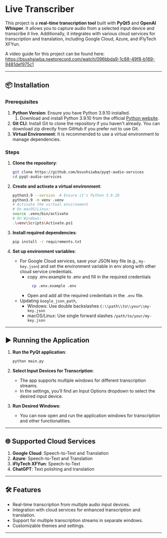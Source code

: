 # Live Transcriber

This project is a **real-time transcription tool** built with **PyQt5** and **OpenAI Whisper**. It allows you to capture audio from a selected input device and transcribe it live. Additionally, it integrates with various cloud services for transcription and translation, including Google Cloud, Azure, and iFlyTech XFYun.

A video guide for this project can be found here: https://bsushsiwba.neetorecord.com/watch/096bbda9-1c88-49f8-b169-9481def975c1

---

## 📦 Installation

### Prerequisites

1. **Python Version**: Ensure you have Python 3.9.10 installed.
   1. Download and install Python 3.9.10 from the official [Python website](https://www.python.org/downloads/release/python-3910/).
2. **Git CLI**: Install Git to clone the repository if you haven't already. You can download zip directly from GitHub if you prefer not to use Git.
3. **Virtual Environment**: It is recommended to use a virtual environment to manage dependencies.

### Steps

1. **Clone the repository**:
   ```bash
   git clone https://github.com/bsushsiwba/pyqt-audio-services
   cd pyqt-audio-services
   ```

2. **Create and activate a virtual environment**:
   ```bash
   python3.9 --version  # Ensure it's Python 3.9.10
   python3.9 -m venv .venv
   # Activate the virtual environment
   # On macOS/Linux:
   source .venv/bin/activate
   # On Windows:
   .\venv\Scripts\Activate.ps1
   ```

3. **Install required dependencies**:
   ```bash
   pip install -r requirements.txt
   ```

4. **Set up environment variables**:
   - For Google Cloud services, save your JSON key file (e.g., `my-key.json`) and set the environment variable in env along with other cloud service credentials.
     - copy .env.example to .env and fill in the required credentials
       ```bash
         cp .env.example .env
       ```
     - Open and add all the required credentials in the `.env` file.
   - Updating `Google_json_path`,
     - Windows: Use double backslashes `C:\\path\\to\\your\\my-key.json`
     - macOS/Linux: Use single forward slashes `/path/to/your/my-key.json`

---

## ▶️ Running the Application

1. **Run the PyQt application**:
   ```bash
   python main.py
   ```

2. **Select Input Devices for Transcription**:
   - The app supports multiple windows for different transcription streams.
   - In the settings, you’ll find an Input Options dropdown to select the desired input device.
  
3. **Run Desired Windows**:
   - You can now open and run the application windows for transcription and other functionalities.

---

## 🌐 Supported Cloud Services

1. **Google Cloud**: Speech-to-Text and Translation
2. **Azure**: Speech-to-Text and Translation
3. **iFlyTech XFYun**: Speech-to-Text
4. **ChatGPT**: Text polishing and translation

---

## 🛠️ Features

- Real-time transcription from multiple audio input devices.
- Integration with cloud services for enhanced transcription and translation.
- Support for multiple transcription streams in separate windows.
- Customizable themes and settings.

---